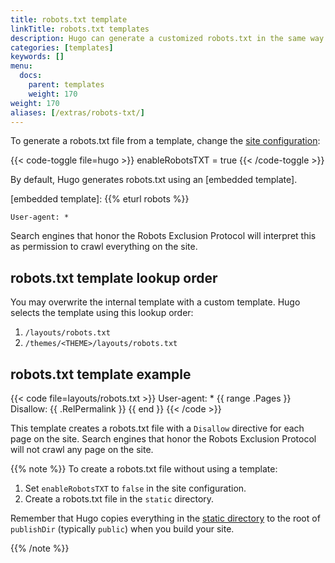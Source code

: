 ```yaml
---
title: robots.txt template
linkTitle: robots.txt templates
description: Hugo can generate a customized robots.txt in the same way as any other template.
categories: [templates]
keywords: []
menu:
  docs:
    parent: templates
    weight: 170
weight: 170
aliases: [/extras/robots-txt/]
---
```


To generate a robots.txt file from a template, change the [site configuration]:

{{< code-toggle file=hugo >}}
enableRobotsTXT = true
{{< /code-toggle >}}

By default, Hugo generates robots.txt using an [embedded template].

[embedded template]: {{% eturl robots %}}

```text
User-agent: *
```

Search engines that honor the Robots Exclusion Protocol will interpret this as permission to crawl everything on the site.

## robots.txt template lookup order

You may overwrite the internal template with a custom template. Hugo selects the template using this lookup order:

1. `/layouts/robots.txt`
2. `/themes/<THEME>/layouts/robots.txt`

## robots.txt template example

{{< code file=layouts/robots.txt >}}
User-agent: *
{{ range .Pages }}
Disallow: {{ .RelPermalink }}
{{ end }}
{{< /code >}}

This template creates a robots.txt file with a `Disallow` directive for each page on the site. Search engines that honor the Robots Exclusion Protocol will not crawl any page on the site.

{{% note %}}
To create a robots.txt file without using a template:

1. Set `enableRobotsTXT` to `false` in the site configuration.
2. Create a robots.txt file in the `static` directory.

Remember that Hugo copies everything in the [static directory][static] to the root of `publishDir` (typically `public`) when you build your site.

[static]: /getting-started/directory-structure/
{{% /note %}}

[site configuration]: /getting-started/configuration/
